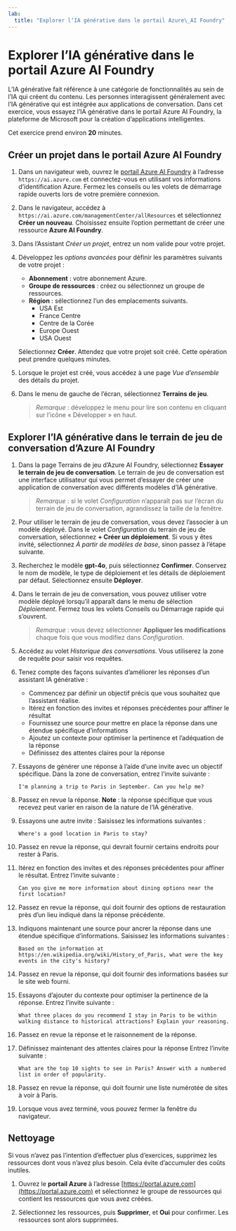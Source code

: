 ```yaml
---
lab:
  title: "Explorer l’IA générative dans le portail Azure\_AI Foundry"
---
```


# Explorer l’IA générative dans le portail Azure AI Foundry

L’IA générative fait référence à une catégorie de fonctionnalités au sein de l’IA qui créent du contenu. Les personnes interagissent généralement avec l’IA générative qui est intégrée aux applications de conversation. Dans cet exercice, vous essayez l’IA générative dans le portail Azure AI Foundry, la plateforme de Microsoft pour la création d’applications intelligentes. 

Cet exercice prend environ **20** minutes.

## Créer un projet dans le portail Azure AI Foundry

1. Dans un navigateur web, ouvrez le [portail Azure AI Foundry](https://ai.azure.com) à l’adresse `https://ai.azure.com` et connectez-vous en utilisant vos informations d’identification Azure. Fermez les conseils ou les volets de démarrage rapide ouverts lors de votre première connexion. 

1. Dans le navigateur, accédez à `https://ai.azure.com/managementCenter/allResources` et sélectionnez **Créer un nouveau**. Choisissez ensuite l’option permettant de créer une ressource **Azure AI Foundry**.

1. Dans l’Assistant *Créer un projet*, entrez un nom valide pour votre projet.

1. Développez les *options avancées* pour définir les paramètres suivants de votre projet :
    - **Abonnement** : votre abonnement Azure.
    - **Groupe de ressources** : créez ou sélectionnez un groupe de ressources.
    - **Région** : sélectionnez l’un des emplacements suivants.
        * USA Est
        * France Centre
        * Centre de la Corée
        * Europe Ouest
        * USA Ouest

    Sélectionnez **Créer**. Attendez que votre projet soit créé. Cette opération peut prendre quelques minutes.

1. Lorsque le projet est créé, vous accédez à une page *Vue d’ensemble* des détails du projet.

1. Dans le menu de gauche de l’écran, sélectionnez **Terrains de jeu**. 

    >*Remarque* : développez le menu pour lire son contenu en cliquant sur l’icône « Développer » en haut.

## Explorer l’IA générative dans le terrain de jeu de conversation d’Azure AI Foundry

1. Dans la page Terrains de jeu d’Azure AI Foundry, sélectionnez **Essayer le terrain de jeu de conversation**. Le terrain de jeu de conversation est une interface utilisateur qui vous permet d’essayer de créer une application de conversation avec différents modèles d’IA générative.  

    >*Remarque* : si le volet *Configuration* n’apparaît pas sur l’écran du terrain de jeu de conversation, agrandissez la taille de la fenêtre.  

1. Pour utiliser le terrain de jeu de conversation, vous devez l’associer à un modèle déployé. Dans le volet *Configuration* du terrain de jeu de conversation, sélectionnez **+ Créer un déploiement**. Si vous y êtes invité, sélectionnez *À partir de modèles de base*, sinon passez à l’étape suivante. 

1. Recherchez le modèle **gpt-4o**, puis sélectionnez **Confirmer**. Conservez le nom de modèle, le type de déploiement et les détails de déploiement par défaut. Sélectionnez ensuite **Déployer**.

1. Dans le terrain de jeu de conversation, vous pouvez utiliser votre modèle déployé lorsqu’il apparaît dans le menu de sélection *Déploiement*. Fermez tous les volets Conseils ou Démarrage rapide qui s’ouvrent. 

    >*Remarque* : vous devez sélectionner **Appliquer les modifications** chaque fois que vous modifiez dans *Configuration*. 

1. Accédez au volet *Historique des conversations*. Vous utiliserez la zone de requête pour saisir vos requêtes. 

1. Tenez compte des façons suivantes d’améliorer les réponses d’un assistant IA générative :
    - Commencez par définir un objectif précis que vous souhaitez que l’assistant réalise.
    - Itérez en fonction des invites et réponses précédentes pour affiner le résultat
    - Fournissez une source pour mettre en place la réponse dans une étendue spécifique d’informations
    - Ajoutez un contexte pour optimiser la pertinence et l’adéquation de la réponse
    - Définissez des attentes claires pour la réponse

1. Essayons de générer une réponse à l’aide d’une invite avec un objectif spécifique. Dans la zone de conversation, entrez l’invite suivante :

    ```prompt
    I'm planning a trip to Paris in September. Can you help me?
    ```

1. Passez en revue la réponse. **Note** : la réponse spécifique que vous recevez peut varier en raison de la nature de l’IA générative.
 
1. Essayons une autre invite : Saisissez les informations suivantes :

    ```prompt
    Where's a good location in Paris to stay? 
    ```

1. Passez en revue la réponse, qui devrait fournir certains endroits pour rester à Paris.

1. Itérez en fonction des invites et des réponses précédentes pour affiner le résultat. Entrez l’invite suivante :
    
    ```prompt
    Can you give me more information about dining options near the first location?
    ``` 

1. Passez en revue la réponse, qui doit fournir des options de restauration près d’un lieu indiqué dans la réponse précédente. 

1. Indiquons maintenant une source pour ancrer la réponse dans une étendue spécifique d’informations. Saisissez les informations suivantes : 
    
    ```prompt
    Based on the information at https://en.wikipedia.org/wiki/History_of_Paris, what were the key events in the city's history?
    ```

1. Passez en revue la réponse, qui doit fournir des informations basées sur le site web fourni. 

1. Essayons d’ajouter du contexte pour optimiser la pertinence de la réponse. Entrez l’invite suivante : 

    ```prompt
    What three places do you recommend I stay in Paris to be within walking distance to historical attractions? Explain your reasoning.
    ```

1. Passez en revue la réponse et le raisonnement de la réponse.  

1. Définissez maintenant des attentes claires pour la réponse Entrez l’invite suivante :
    
    ```prompt
    What are the top 10 sights to see in Paris? Answer with a numbered list in order of popularity.
    ```

1. Passez en revue la réponse, qui doit fournir une liste numérotée de sites à voir à Paris.

1. Lorsque vous avez terminé, vous pouvez fermer la fenêtre du navigateur.

## Nettoyage

Si vous n’avez pas l’intention d’effectuer plus d’exercices, supprimez les ressources dont vous n’avez plus besoin. Cela évite d’accumuler des coûts inutiles.

1. Ouvrez le **portail Azure** à l’adresse [https://portal.azure.com](https://portal.azure.com) et sélectionnez le groupe de ressources qui contient les ressources que vous avez créées.

1. Sélectionnez les ressources, puis **Supprimer**, et **Oui** pour confirmer. Les ressources sont alors supprimées.
